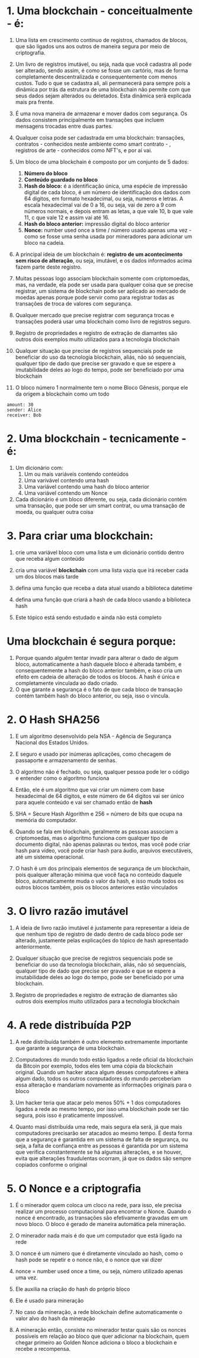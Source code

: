 # 1. Uma blockchain - conceitualmente - é:



1. Uma lista em crescimento contínuo de registros, chamados de blocos, que são ligados uns aos outros de maneira segura por meio de criptografia. 

2. Um livro de registros imutável, ou seja, nada que você cadastra ali pode ser alterado, sendo assim, é como se fosse um cartório, mas de forma completamente descentralizada e consequentemente com menos custos. Tudo o que se cadastra ali, ali permanecerá para sempre pois a dinâmica por trás da estrutura de uma blockchain não permite com que seus dados sejam alterados ou deletados. Esta dinâmica será explicada mais pra frente.

3. É uma nova maneira de armazenar e mover dados com segurança. Os dados consistem principalmente em transações que incluem mensagens trocadas entre duas partes. 

4. Qualquer coisa pode ser cadastrada em uma blockchain: transações, contratos - conhecidos neste ambiente como smart contrato - , registros de arte - conhecidos como NFT's, e por aí vai. 

   

5. Um bloco de uma blockchain é composto por um conjunto de 5 dados:

   

   1. **Número do bloco**
   2. **Conteúdo guardado no bloco**
   3. **Hash do bloco:**  é a identificação única, uma espécie de impressão digital de cada bloco, é um número de identificação dos dados com 64 digitos, em formato hexadecimal, ou seja, numeros e letras.  A escala hexadecimal vai de 0 a 16, ou seja, vai de zero a 9 com números normais, e depois entram as letas, a que vale 10, b que vale 11, c que vale 12 e assim vai até 16.
   4. **Hash do bloco anterior:** impressão digital do bloco anterior
   5. **Nonce:** number used once a time / número usado apenas uma vez - como se fosse uma senha usada por mineradores para adicionar um bloco na cadeia.

   

6. A principal ideia de um blockchain é: **registro de um acontecimento sem risco de alteração**, ou seja, imutável, e os dados informados acima fazem parte deste registro. 

7. Muitas pessoas logo associam blockchain somente com criptomoedas, mas, na verdade, ela pode ser usada para qualquer coisa que se precise registrar, um sistema de blockchain pode ser aplicado ao mercado de moedas apenas porque pode servir como para registrar todas as transações de troca de valores com segurança. 

8. Qualquer mercado que precise registrar com segurança trocas e transações poderá usar uma blockchain como livro de registros seguro. 

   

9. Registro de propriedades e registro de extração de diamantes são outros dois exemplos muito utilizados para a tecnologia blockchain

10. Qualquer situação que precise de registros sequenciais pode se beneficiar do uso da tecnologia blockchain, aliás, não só sequenciais, qualquer tipo de dado que precise ser gravado e que se espere a imutabilidade deles ao logo do tempo, pode ser beneficiado por uma blockchain

11. O bloco número 1 normalmente tem o nome Bloco Gênesis, porque ele da origem a blockchain como um todo

```
amount: 30
sender: Alice
receiver: Bob
```



# 2. Uma blockchain - tecnicamente - é:

1. Um dicionário com:
   1. Um ou mais variáveis contendo conteúdos
   2. Uma varivável contendo uma hash
   3. Uma variável contendo uma hash do bloco anterior
   4. Uma variável contendo um Nonce
2. Cada dicionário é um bloco diferente, ou seja, cada dicionário contém uma transação, que pode ser um smart contrat, ou uma transação de moeda, ou qualquer outra coisa



# 3. Para criar uma blockchain:

1. crie uma variável bloco com uma lista e um dicionário contido dentro que receba algum conteúdo

2. cria uma variável **blockchain** com uma lista vazia que irá receber cada um dos blocos mais tarde

3. defina uma função que receba a data atual usando a biblioteca datetime

4. defina uma função que criará a hash de cada bloco usando a biblioteca hash 

5. Este tópico está sendo estudado e ainda não está completo

   



# Uma blockchain é segura porque:

1. Porque quando alguêm tentar invadir para alterar o dado de algum bloco, automaticamente a hash daquele bloco é alterada também, e consequentemente a hash do bloco anterior também, e isso cria um efeito em cadeia de alteração de todos os blocos. A hash é única e completamente vinculada ao dado criado. 	
2. O que garante a segurança é o fato de que cada bloco de transação contém também hash do bloco anterior, ou seja, isso o vincula. 



# 2. O Hash SHA256

1. E um algoritmo desenvolvido pela NSA - Agência de Segurança Nacional dos Estados Unidos. 

2. E seguro e usado por inúmeras aplicações, como checagem de passaporte e armazenamento de senhas. 

3. O algoritmo não é fechado, ou seja, qualquer pessoa pode ler o código e entender como o algoritmo funciona

4. Então, ele é um algoritmo que vai criar um número com base hexadecimal de 64 digitos, e este número de 64 digitos vai ser único para aquele conteúdo e vai ser chamado então de **hash**

5. SHA = Secure Hash Algorithm e 256 = número de bits que ocupa na memória do computador. 

6. Quando se fala em blockchain, geralmente as pessoas associam a criptomoedas, mas o algoritmo funciona com qualquer tipo de documento digital, não apenas palavras ou textos, mas você pode criar hash para vídeo, você pode criar hash para áudio, arquivos executáveis, até um sistema operacional. 

7. O hash é um dos principais elementos de segurança de um blockchain, pois qualquer alteração mínima que você faça no conteúdo daquele bloco, automaticamente muda o valor da hash, e isso muda todos os outros blocos também, pois os blocos anteriores estão vinculados 

   

# 3. O livro razão imutável

1. A ideia de livro razão imutável é justamente para representar a ideia de que nenhum tipo de registro de dado dentro de cada bloco pode ser alterado, justamente pelas explicações do tópico de hash apresentado anteriormente. 

2. Qualquer situação que precise de registros sequenciais pode se beneficiar do uso da tecnologia blockchain, aliás, não só sequenciais, qualquer tipo de dado que precise ser gravado e que se espere a imutabilidade deles ao logo do tempo, pode ser beneficiado por uma blockchain.

3. Registro de propriedades e registro de extração de diamantes são outros dois exemplos muito utilizados para a tecnologia blockchain

   

# 4. A rede distribuída P2P

1. A rede distribuída também é outro elemento extremamente importante que garante a segurança de uma blockchain.

2. Computadores do mundo todo estão ligados a rede oficial da blockchain da Bitcoin por exemplo, todos eles tem uma cópia da blockchain original. Quando um hacker ataca algum desses computafores e altera algum dado, todos os outros computadores do mundo perceberiam essa alteração e mandariam novamente as informações originais para o bloco

3. Um hacker teria que atacar pelo menos 50% + 1 dos computadores ligados a rede ao mesmo tempo, por isso uma blockchain pode ser tão segura, pois isso é praticamente impossível. 

4. Quanto masi distribuída uma rede, mais segura ela será, já que mais computadores precisarão ser atacados ao mesmo tempo. É desta forma que a segurança é garantida em um sistema de falta de segurança, ou seja, a falta de confiança entre as pessoas é garantida por um sistema que verifica constantemente se há algumas alterações, e se houver, evita que alterações fraudulentas ocorram, já que os dados são sempre copiados conforme o original 

   

# 5. O Nonce e a criptografia

1. É o minerador quem coloca um cloco na rede, para isso, ele precisa realizar um processo computacional para encontrar o Nonce. Quando o nonce é encontrado, as transações são efetivamente gravadas em um novo bloco. O bloco é gerado de maneira automática pela mineração.

2. O minerador nada mais é do que um computador que está ligado na rede

3. O nonce é um número que é diretamente vinculado ao hash, como o hash pode se repetir e o nonce não, é o nonce que vai dizer 

4. nonce = number used once a time, ou seja, número utilizado apenas uma vez. 

5. Ele auxilia na criação do hash do próprio bloco

6. Ele é usado para mineração

7. No caso da mineração, a rede blockchain define automaticamente o valor alvo do hash da mineração 

8. A mineração então, consiste no minerador testar quais são os nonces possíveis em relação ao bloco que quer adicionar na blockchain, quem chegar primeiro ao Golden Nonce adiciona o bloco a blockchain e recebe a recompensa. 

   

